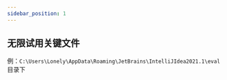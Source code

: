 ```yaml
---
sidebar_position: 1
---
```


## 无限试用关键文件
例：`C:\Users\Lonely\AppData\Roaming\JetBrains\IntelliJIdea2021.1\eval`目录下
